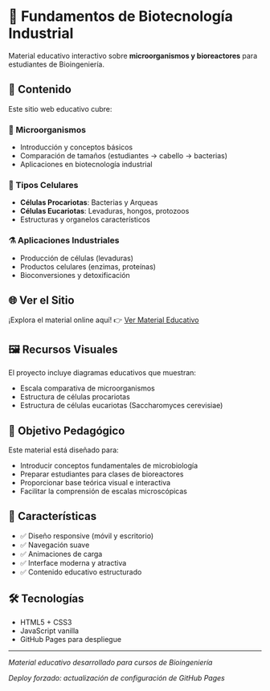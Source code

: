 # 🧬 Fundamentos de Biotecnología Industrial

Material educativo interactivo sobre **microorganismos y bioreactores** para estudiantes de Bioingeniería.

## 📖 Contenido

Este sitio web educativo cubre:

### 🦠 Microorganismos
- Introducción y conceptos básicos
- Comparación de tamaños (estudiantes → cabello → bacterias)
- Aplicaciones en biotecnología industrial

### 🔬 Tipos Celulares
- **Células Procariotas**: Bacterias y Arqueas
- **Células Eucariotas**: Levaduras, hongos, protozoos
- Estructuras y organelos característicos

### ⚗️ Aplicaciones Industriales
- Producción de células (levaduras)
- Productos celulares (enzimas, proteínas)
- Bioconversiones y detoxificación

## 🌐 Ver el Sitio

¡Explora el material online aquí! 👉 [Ver Material Educativo](https://pjvalverde.github.io/bioreactores/)

## 🖼️ Recursos Visuales

El proyecto incluye diagramas educativos que muestran:
- Escala comparativa de microorganismos
- Estructura de células procariotas
- Estructura de células eucariotas (Saccharomyces cerevisiae)

## 🎯 Objetivo Pedagógico

Este material está diseñado para:
- Introducir conceptos fundamentales de microbiología
- Preparar estudiantes para clases de bioreactores
- Proporcionar base teórica visual e interactiva
- Facilitar la comprensión de escalas microscópicas

## 📱 Características

- ✅ Diseño responsive (móvil y escritorio)
- ✅ Navegación suave
- ✅ Animaciones de carga
- ✅ Interface moderna y atractiva
- ✅ Contenido educativo estructurado

## 🛠️ Tecnologías

- HTML5 + CSS3
- JavaScript vanilla
- GitHub Pages para despliegue

---

*Material educativo desarrollado para cursos de Bioingeniería* 

_Deploy forzado: actualización de configuración de GitHub Pages_